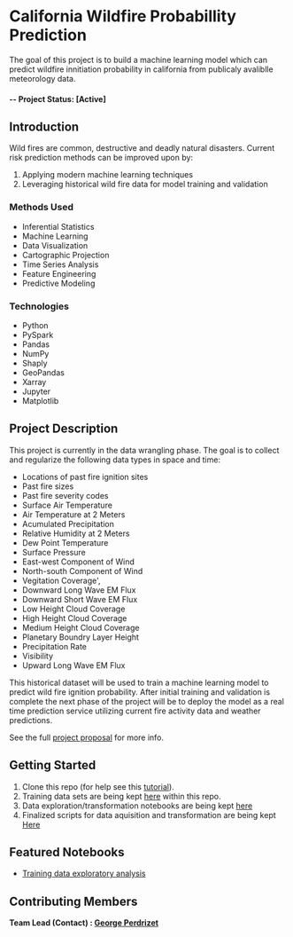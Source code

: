 # California Wildfire Probabillity Prediction

The goal of this project is to build a machine learning model which can predict wildfire innitiation probability in california from publicaly avaliblle meteorology data.

#### -- Project Status: [Active]

## Introduction

Wild fires are common, destructive and deadly natural disasters. Current risk prediction methods can be improved upon by: 
1. Applying modern machine learning techniques
2. Leveraging historical wild fire data for model training and validation

### Methods Used

* Inferential Statistics
* Machine Learning
* Data Visualization
* Cartographic Projection
* Time Series Analysis
* Feature Engineering
* Predictive Modeling

### Technologies

* Python
* PySpark
* Pandas
* NumPy
* Shaply
* GeoPandas
* Xarray
* Jupyter
* Matplotlib

## Project Description

This project is currently in the data wrangling phase. The goal is to collect and regularize the following data types in space and time:
* Locations of past fire ignition sites
* Past fire sizes
* Past fire severity codes
* Surface Air Temperature
* Air Temperature at 2 Meters
* Acumulated Precipitation
* Relative Humidity at 2 Meters
* Dew Point Temperature
* Surface Pressure
* East-west Component of Wind
* North-south Component of Wind
* Vegitation Coverage',
* Downward Long Wave EM Flux
* Downward Short Wave EM Flux
* Low Height Cloud Coverage
* High Height Cloud Coverage
* Medium Height Cloud Coverage
* Planetary Boundry Layer Height
* Precipitation Rate
* Visibility
* Upward Long Wave EM Flux

This historical dataset will be used to train a machine learning model to predict wild fire ignition probability. After initial training and validation is complete the next phase of the project will be to deploy the model as a real time prediction service utilizing current fire activity data and weather predictions.

See the full [project proposal](https://github.com/gperdrizet/wildfire/tree/master/docs/project_proposal.md) for more info.


## Getting Started

1. Clone this repo (for help see this [tutorial](https://help.github.com/articles/cloning-a-repository/)).
2. Training data sets are being kept [here](https://github.com/gperdrizet/wildfire/tree/master/data/training_data/) within this repo.
3. Data exploration/transformation notebooks are being kept [here](https://github.com/gperdrizet/wildfire/tree/master/notebooks)
4. Finalized scripts for data aquisition and transformation are being kept [Here](https://github.com/gperdrizet/wildfire/tree/master/python)  


## Featured Notebooks

* [Training data exploratory analysis](https://github.com/gperdrizet/wildfire/tree/master/notebooks/training_data_exploration.ipynb)


## Contributing Members

**Team Lead (Contact) : [George Perdrizet](https://github.com/gperdrizet)**
